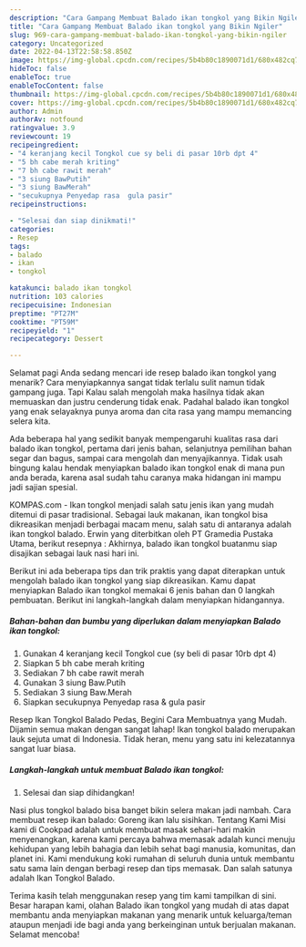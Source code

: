 ```yaml
---
description: "Cara Gampang Membuat Balado ikan tongkol yang Bikin Ngiler"
title: "Cara Gampang Membuat Balado ikan tongkol yang Bikin Ngiler"
slug: 969-cara-gampang-membuat-balado-ikan-tongkol-yang-bikin-ngiler
category: Uncategorized
date: 2022-04-13T22:58:58.850Z
image: https://img-global.cpcdn.com/recipes/5b4b80c1890071d1/680x482cq70/balado-ikan-tongkol-foto-resep-utama.jpg
hideToc: false
enableToc: true
enableTocContent: false
thumbnail: https://img-global.cpcdn.com/recipes/5b4b80c1890071d1/680x482cq70/balado-ikan-tongkol-foto-resep-utama.jpg
cover: https://img-global.cpcdn.com/recipes/5b4b80c1890071d1/680x482cq70/balado-ikan-tongkol-foto-resep-utama.jpg
author: Admin
authorAv: notfound
ratingvalue: 3.9
reviewcount: 19
recipeingredient:
- "4 keranjang kecil Tongkol cue sy beli di pasar 10rb dpt 4"
- "5 bh cabe merah kriting"
- "7 bh cabe rawit merah"
- "3 siung BawPutih"
- "3 siung BawMerah"
- "secukupnya Penyedap rasa  gula pasir"
recipeinstructions:

- "Selesai dan siap dinikmati!"
categories:
- Resep
tags:
- balado
- ikan
- tongkol

katakunci: balado ikan tongkol 
nutrition: 103 calories
recipecuisine: Indonesian
preptime: "PT27M"
cooktime: "PT59M"
recipeyield: "1"
recipecategory: Dessert

---
```



Selamat pagi Anda sedang mencari ide resep balado ikan tongkol yang menarik? Cara menyiapkannya sangat tidak terlalu sulit namun tidak gampang juga. Tapi Kalau salah mengolah maka hasilnya tidak akan memuaskan dan justru cenderung tidak enak. Padahal balado ikan tongkol yang enak selayaknya punya aroma dan cita rasa yang mampu memancing selera kita.


Ada beberapa hal yang sedikit banyak mempengaruhi kualitas rasa dari balado ikan tongkol, pertama dari jenis bahan, selanjutnya pemilihan bahan segar dan bagus, sampai cara mengolah dan menyajikannya. Tidak usah bingung kalau hendak menyiapkan balado ikan tongkol enak di mana pun anda berada, karena asal sudah tahu caranya maka hidangan ini mampu jadi sajian spesial.

KOMPAS.com - Ikan tongkol menjadi salah satu jenis ikan yang mudah ditemui di pasar tradisional. Sebagai lauk makanan, ikan tongkol bisa dikreasikan menjadi berbagai macam menu, salah satu di antaranya adalah ikan tongkol balado. Erwin yang diterbitkan oleh PT Gramedia Pustaka Utama, berikut resepnya : Akhirnya, balado ikan tongkol buatanmu siap disajikan sebagai lauk nasi hari ini.


Berikut ini ada beberapa tips dan trik praktis yang dapat diterapkan untuk mengolah balado ikan tongkol yang siap dikreasikan. Kamu dapat menyiapkan Balado ikan tongkol memakai 6 jenis bahan dan 0 langkah pembuatan. Berikut ini langkah-langkah dalam menyiapkan hidangannya.

<!--inarticleads1-->

##### Bahan-bahan dan bumbu yang diperlukan dalam menyiapkan Balado ikan tongkol:

1. Gunakan 4 keranjang kecil Tongkol cue (sy beli di pasar 10rb dpt 4)
1. Siapkan 5 bh cabe merah kriting
1. Sediakan 7 bh cabe rawit merah
1. Gunakan 3 siung Baw.Putih
1. Sediakan 3 siung Baw.Merah
1. Siapkan secukupnya Penyedap rasa &amp; gula pasir


Resep Ikan Tongkol Balado Pedas, Begini Cara Membuatnya yang Mudah. Dijamin semua makan dengan sangat lahap! Ikan tongkol balado merupakan lauk sejuta umat di Indonesia. Tidak heran, menu yang satu ini kelezatannya sangat luar biasa. 

<!--inarticleads2-->

##### Langkah-langkah untuk membuat Balado ikan tongkol:


1. Selesai dan siap dihidangkan!

Nasi plus tongkol balado bisa banget bikin selera makan jadi nambah. Cara membuat resep ikan balado: Goreng ikan lalu sisihkan. Tentang Kami Misi kami di Cookpad adalah untuk membuat masak sehari-hari makin menyenangkan, karena kami percaya bahwa memasak adalah kunci menuju kehidupan yang lebih bahagia dan lebih sehat bagi manusia, komunitas, dan planet ini. Kami mendukung koki rumahan di seluruh dunia untuk membantu satu sama lain dengan berbagi resep dan tips memasak. Dan salah satunya adalah Ikan Tongkol Balado. 

Terima kasih telah menggunakan resep yang tim kami tampilkan di sini. Besar harapan kami, olahan Balado ikan tongkol yang mudah di atas dapat membantu anda menyiapkan makanan yang menarik untuk keluarga/teman ataupun menjadi ide bagi anda yang berkeinginan untuk berjualan makanan. Selamat mencoba!
